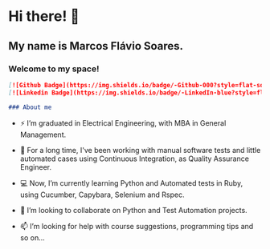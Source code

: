 # Hi there! 👋

## My name is Marcos Flávio Soares.

### Welcome to my space!

```markdown
[![Github Badge](https://img.shields.io/badge/-Github-000?style=flat-square&logo=Github&logoColor=white&link=https://github.com/marcosfsoares)](https://github.com/marcosfsoares)
[![Linkedin Badge](https://img.shields.io/badge/-LinkedIn-blue?style=flat-square&logo=Linkedin&logoColor=white&link=https://www.linkedin.com/in/marcos-flavio-soares/)](https://www.linkedin.com/in/marcos-flavio-soares/)
```

```markdown
### About me
```

- ⚡ I’m graduated in Electrical Engineering, with MBA in General Management.

- 🔭 For a long time, I've been working with manual software tests  and little automated cases using Continuous Integration, as Quality Assurance Engineer.

- 💻 Now, I’m currently learning Python and Automated tests in Ruby, using Cucumber, Capybara, Selenium and Rspec.

- 💬 I’m looking to collaborate on Python and Test Automation projects.

- 📫 I’m looking for help with course suggestions, programming tips and so on...

  

